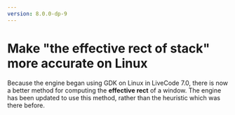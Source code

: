 ```yaml
---
version: 8.0.0-dp-9
---
```

# Make "the effective rect of stack" more accurate on Linux

Because the engine began using GDK on Linux in LiveCode 7.0, there is
now a better method for computing the **effective rect** of a
window. The engine has been updated to use this method, rather than
the heuristic which was there before.

